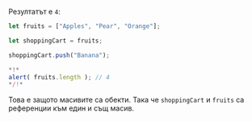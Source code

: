 Резултатът е `4`:


```js run
let fruits = ["Apples", "Pear", "Orange"];

let shoppingCart = fruits;

shoppingCart.push("Banana");

*!*
alert( fruits.length ); // 4
*/!*
```

Това е защото масивите са обекти. Така че `shoppingCart` и `fruits` са референции към един и същ масив.


